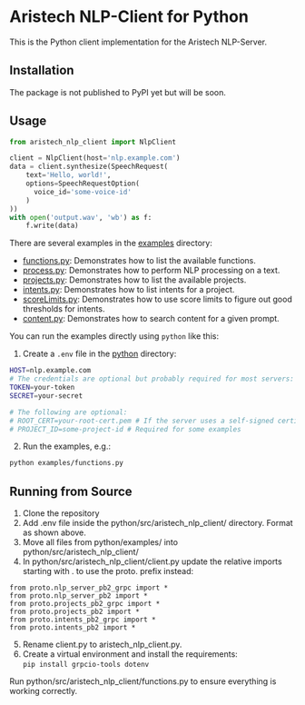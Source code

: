 # Aristech NLP-Client for Python

This is the Python client implementation for the Aristech NLP-Server.

## Installation

The package is not published to PyPI yet but will be soon.

<!-- ```bash
pip install aristech-nlp-client
``` -->

## Usage

```python
from aristech_nlp_client import NlpClient

client = NlpClient(host='nlp.example.com')
data = client.synthesize(SpeechRequest(
    text='Hello, world!',
    options=SpeechRequestOption(
      voice_id='some-voice-id'
    )
))
with open('output.wav', 'wb') as f:
    f.write(data)
```

There are several examples in the [examples](.) directory:

- [functions.py](https://github.com/aristech-de/nlp-clients/blob/main/python/examples/models.py): Demonstrates how to list the available functions.
- [process.py](https://github.com/aristech-de/nlp-clients/blob/main/python/examples/process.py): Demonstrates how to perform NLP processing on a text.
- [projects.py](https://github.com/aristech-de/nlp-clients/blob/main/python/examples/projects.py): Demonstrates how to list the available projects.
- [intents.py](https://github.com/aristech-de/nlp-clients/blob/main/python/examples/intents.py): Demonstrates how to list intents for a project.
- [scoreLimits.py](https://github.com/aristech-de/nlp-clients/blob/main/python/examples/scoreLimits.py): Demonstrates how to use score limits to figure out good thresholds for intents.
- [content.py](https://github.com/aristech-de/nlp-clients/blob/main/python/examples/content.py): Demonstrates how to search content for a given prompt.

You can run the examples directly using `python` like this:

1. Create a `.env` file in the [python](.) directory:

```sh
HOST=nlp.example.com
# The credentials are optional but probably required for most servers:
TOKEN=your-token
SECRET=your-secret

# The following are optional:
# ROOT_CERT=your-root-cert.pem # If the server uses a self-signed certificate
# PROJECT_ID=some-project-id # Required for some examples
```

2. Run the examples, e.g.:

```sh
python examples/functions.py
```

## Running from Source

1. Clone the repository
2. Add .env file inside the python/src/aristech_nlp_client/ directory. Format as shown above.
3. Move all files from python/examples/ into python/src/aristech_nlp_client/
4. In python/src/aristech_nlp_client/client.py update the relative imports starting with . to use the proto. prefix instead:

```
from proto.nlp_server_pb2_grpc import *
from proto.nlp_server_pb2 import *
from proto.projects_pb2_grpc import *
from proto.projects_pb2 import *
from proto.intents_pb2_grpc import *
from proto.intents_pb2 import *
```

5. Rename client.py to aristech_nlp_client.py.
6. Create a virtual environment and install the requirements:\
```pip install grpcio-tools dotenv```

Run python/src/aristech_nlp_client/functions.py to ensure everything is working correctly.

